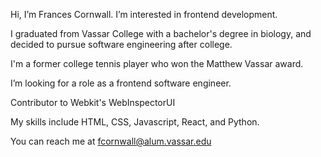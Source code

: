 Hi, I’m Frances Cornwall. I’m interested in frontend development.

I graduated from Vassar College with a bachelor's degree in biology, and decided to pursue software engineering after college.

I'm a former college tennis player who won the Matthew Vassar award.

I’m looking for a role as a frontend software engineer.

Contributor to Webkit's WebInspectorUI

My skills include HTML, CSS, Javascript, React, and Python.

You can reach me at fcornwall@alum.vassar.edu

<!---
francescorn/francescorn is a ✨ special ✨ repository because its `README.md` (this file) appears on your GitHub profile.
You can click the Preview link to take a look at your changes.
--->

